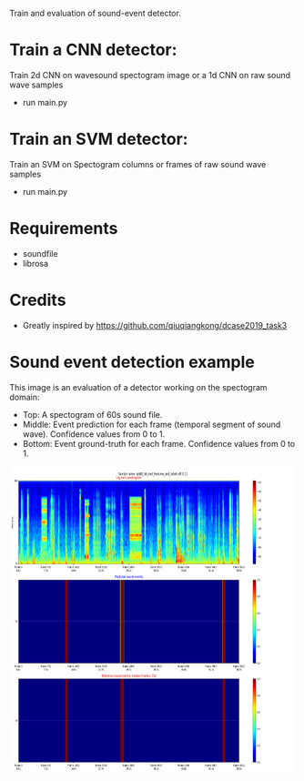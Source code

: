 Train and evaluation of sound-event detector.

# Train a CNN detector:
Train 2d CNN on wavesound spectogram image or a 1d CNN on raw sound wave samples
- run main.py

# Train an SVM detector:
Train an SVM on Spectogram columns or frames of raw sound wave samples
- run main.py

# Requirements
- soundfile
- librosa

# Credits
- Greatly inspired by https://github.com/qiuqiangkong/dcase2019_task3



# Sound event detection example
This image is an evaluation of a detector working on the spectogram domain:
- Top: A spectogram of  60s sound file.
- Middle: Event prediction for each frame (temporal segment of sound wave). Confidence values from 0 to 1.
- Bottom: Event ground-truth for each frame. Confidence values from 0 to 1.
<img align="center" width="600" height="540" src="assets/SED.png">